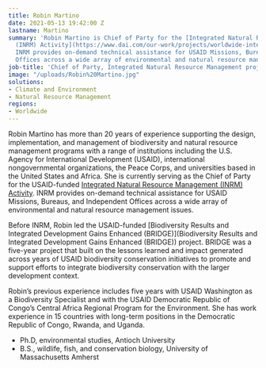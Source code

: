 ```yaml
---
title: Robin Martino
date: 2021-05-13 19:42:00 Z
lastname: Martino
summary: 'Robin Martino is Chief of Party for the [Integrated Natural Resource Management
  (INRM) Activity](https://www.dai.com/our-work/projects/worldwide-integrated-natural-resource-management-inrm).
  INRM provides on-demand technical assistance for USAID Missions, Bureaus, and Independent
  Offices across a wide array of environmental and natural resource management issues. '
job-title: 'Chief of Party, Integrated Natural Resource Management project '
image: "/uploads/Robin%20Martino.jpg"
solutions:
- Climate and Environment
- Natural Resource Management
regions:
- Worldwide
---
```


Robin Martino has more than 20 years of experience supporting the design, implementation, and management of biodiversity and natural resource management programs with a range of institutions including the U.S. Agency for International Development (USAID), international nongovernmental organizations, the Peace Corps, and universities based in the United States and Africa. She is currently serving as the Chief of Party for the USAID-funded [Integrated Natural Resource Management (INRM) Activity](https://www.dai.com/our-work/projects/worldwide-integrated-natural-resource-management-inrm). INRM provides on-demand technical assistance for USAID Missions, Bureaus, and Independent Offices across a wide array of environmental and natural resource management issues. 

Before INRM, Robin led the USAID-funded [Biodiversity Results and Integrated Development Gains Enhanced (BRIDGE)](Biodiversity Results and Integrated Development Gains Enhanced (BRIDGE)) project. BRIDGE was a five-year project that built on the lessons learned and impact generated across years of USAID biodiversity conservation initiatives to promote and support efforts to integrate biodiversity conservation with the larger development context. 

Robin’s previous experience includes five years with USAID Washington as a Biodiversity Specialist and with the USAID Democratic Republic of Congo’s Central Africa Regional Program for the Environment. She has work experience in 15 countries with long-term positions in the Democratic Republic of Congo, Rwanda, and Uganda.  

* Ph.D, environmental studies, Antioch University
* B.S., wildlife, fish, and conservation biology, University of Massachusetts Amherst